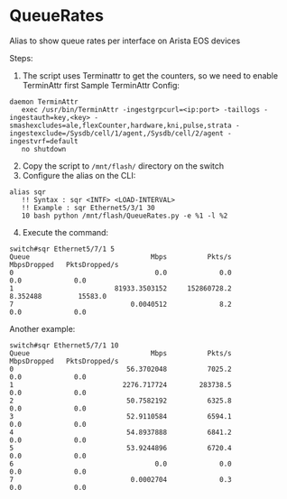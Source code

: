 # QueueRates
Alias to show queue rates per interface on Arista EOS devices

Steps: 

1. The script uses Terminattr to get the counters, so we need to enable TerminAttr first
Sample TerminAttr Config:
```
daemon TerminAttr
   exec /usr/bin/TerminAttr -ingestgrpcurl=<ip:port> -taillogs -ingestauth=key,<key> -smashexcludes=ale,flexCounter,hardware,kni,pulse,strata -ingestexclude=/Sysdb/cell/1/agent,/Sysdb/cell/2/agent -ingestvrf=default
   no shutdown
```
2. Copy the script to ```/mnt/flash/``` directory on the switch
3. Configure the alias on the CLI:
```
alias sqr
   !! Syntax : sqr <INTF> <LOAD-INTERVAL>
   !! Example : sqr Ethernet5/3/1 30
   10 bash python /mnt/flash/QueueRates.py -e %1 -l %2
```

4. Execute the command:

```
switch#sqr Ethernet5/7/1 5
Queue                              Mbps          Pkts/s     MbpsDropped   PktsDropped/s
0                                   0.0             0.0             0.0             0.0
1                         81933.3503152     152860728.2        8.352488         15583.0
7                             0.0040512             8.2             0.0             0.0
```
Another example:
```
switch#sqr Ethernet5/7/1 10
Queue                              Mbps          Pkts/s     MbpsDropped   PktsDropped/s
0                            56.3702048          7025.2             0.0             0.0
1                           2276.717724        283738.5             0.0             0.0
2                            50.7582192          6325.8             0.0             0.0
3                            52.9110584          6594.1             0.0             0.0
4                            54.8937888          6841.2             0.0             0.0
5                            53.9244896          6720.4             0.0             0.0
6                                   0.0             0.0             0.0             0.0
7                             0.0002704             0.3             0.0             0.0
```
